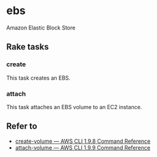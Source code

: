 # ebs

Amazon Elastic Block Store

## Rake tasks

### create

This task creates an EBS.

### attach

This task attaches an EBS volume to an EC2 instance.

## Refer to

* [create-volume — AWS CLI 1.9.8 Command Reference](http://docs.aws.amazon.com/cli/latest/reference/ec2/create-volume.html)
* [attach-volume — AWS CLI 1.9.9 Command Reference](http://docs.aws.amazon.com/cli/latest/reference/ec2/attach-volume.html)
